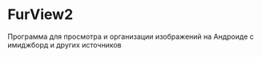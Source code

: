 # FurView2
Программа для просмотра и организации изображений на Андроиде с имиджборд и других источников

